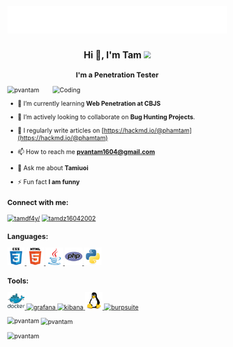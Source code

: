 <h1 align="center">
  <img src="name.svg" alt="__df4y__" />
</h1>

<h2 align="center">Hi 👋, I'm Tam <img src="https://media.giphy.com/media/mGcNjsfWAjY5AEZNw6/giphy.gif" width="50"> </h2>
<h3 align="center">I'm a Penetration Tester </h3>
<img align="right" alt="Coding" width="400" src="https://cdn.dribbble.com/users/1162077/screenshots/3848914/media/7ed7d5ca074b48b328150e5a231e8d1f.gif" />

<p align="left"> 
  <img src="https://komarev.com/ghpvc/?username=pvantam&label=Profile%20views&color=0e75b6&style=flat" alt="pvantam" /> 
</p>

- 🌱 I’m currently learning **Web Penetration at CBJS**

- 👯 I’m actively looking to collaborate on **Bug Hunting Projects**.

- 📝 I regularly write articles on [https://hackmd.io/@phamtam](https://hackmd.io/@phamtam)

- 📫 How to reach me **pvantam1604@gmail.com**

- 💬 Ask me about **Tamiuoi**
  
- ⚡ Fun fact **I am funny**

<h3 align="left">Connect with me:</h3>
<p align="left">
  <a href="https://linkedin.com/in/tamdf4y/" target="blank"><img align="center" src="https://raw.githubusercontent.com/rahuldkjain/github-profile-readme-generator/master/src/images/icons/Social/linked-in-alt.svg" alt="tamdf4y/" height="30" width="40" /></a>
  <a href="https://fb.com/tamdz16042002" target="blank"><img align="center" src="https://raw.githubusercontent.com/rahuldkjain/github-profile-readme-generator/master/src/images/icons/Social/facebook.svg" alt="tamdz16042002" height="30" width="40" /></a>
</p>

<h3 align="left">Languages:</h3>
<p align="left"> 
  <a href="https://www.w3schools.com/css/" target="_blank" rel="noreferrer"> 
    <img src="https://raw.githubusercontent.com/devicons/devicon/master/icons/css3/css3-original-wordmark.svg" alt="css3" width="40" height="40"/> 
  </a> 
  <a href="https://www.w3.org/html/" target="_blank" rel="noreferrer"> 
    <img src="https://raw.githubusercontent.com/devicons/devicon/master/icons/html5/html5-original-wordmark.svg" alt="html5" width="40" height="40"/> 
  </a>
  <a href="https://www.java.com" target="_blank" rel="noreferrer"> 
    <img src="https://raw.githubusercontent.com/devicons/devicon/master/icons/java/java-original.svg" alt="java" width="40" height="40"/> 
  </a> 
  <a href="https://www.php.net" target="_blank" rel="noreferrer"> 
    <img src="https://raw.githubusercontent.com/devicons/devicon/master/icons/php/php-original.svg" alt="php" width="40" height="40"/> 
  </a> 
  <a href="https://www.python.org" target="_blank" rel="noreferrer"> 
    <img src="https://raw.githubusercontent.com/devicons/devicon/master/icons/python/python-original.svg" alt="python" width="40" height="40"/> 
  </a> 

</p>

<h3 align="left">Tools:</h3>
<p align="left"> 
  <a href="https://www.docker.com/" target="_blank" rel="noreferrer"> 
    <img src="https://raw.githubusercontent.com/devicons/devicon/master/icons/docker/docker-original-wordmark.svg" alt="docker" width="40" height="40"/> 
  </a> 
  <a href="https://grafana.com" target="_blank" rel="noreferrer"> 
    <img src="https://www.vectorlogo.zone/logos/grafana/grafana-icon.svg" alt="grafana" width="40" height="40"/> 
  </a> 
  <a href="https://www.elastic.co/kibana" target="_blank" rel="noreferrer"> 
    <img src="https://www.vectorlogo.zone/logos/elasticco_kibana/elasticco_kibana-icon.svg" alt="kibana" width="40" height="40"/> 
  </a> 
  <a href="https://www.linux.org/" target="_blank" rel="noreferrer"> 
    <img src="https://raw.githubusercontent.com/devicons/devicon/master/icons/linux/linux-original.svg" alt="linux" width="40" height="40"/> 
  </a> 
  <a style="padding-right:8px;" href="https://portswigger.net/burp/pro" target="_blank"> 
    <img src="https://portswigger.net/content/images/svg/icons/professional.svg" alt="burpsuite" width="42" height="42"/> 
  </a>

</p>

<p><img align="left" src="https://github-readme-stats.vercel.app/api/top-langs?username=pvantam&show_icons=true&locale=en&layout=compact" alt="pvantam" /></p>

<p>&nbsp;<img align="center" src="https://github-readme-stats.vercel.app/api?username=pvantam&show_icons=true&locale=en" alt="pvantam" /></p>

<p><img align="center" src="https://github-readme-streak-stats.herokuapp.com/?user=pvantam&" alt="pvantam" /></p>

